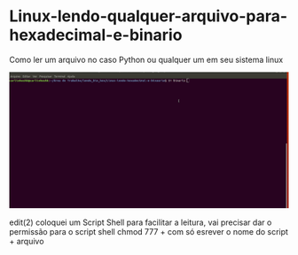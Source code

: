 # Linux-lendo-qualquer-arquivo-para-hexadecimal-e-binario 
Como ler um arquivo no caso Python ou qualquer um em seu sistema linux 

![](https://raw.githubusercontent.com/carlinhoshk/Linux-lendo-hexadecimal-e-binaario/main/terminal.gif)



edit(2) coloquei um Script Shell para facilitar a leitura, vai precisar dar o permissão para o script shell chmod 777 + com só esrever o nome do script + arquivo 
